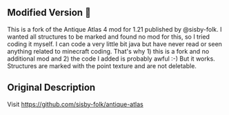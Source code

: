 ## Modified Version 🌳

This is a fork of the Antique Atlas 4 mod for 1.21 published by @sisby-folk. I wanted all structures to be marked and found no mod for this, so I tried coding it myself. I can code a very little bit java but have never read or seen anything related to minecraft coding. That's why 1) this is a fork and no additional mod and 2) the code I added is probably awful :-) But it works. Structures are marked with the point texture and are not deletable.

## Original Description

Visit https://github.com/sisby-folk/antique-atlas
